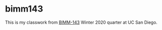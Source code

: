 # bimm143

This is my classwork from [BIMM-143](https://bioboot.github.io/bimm143_W20/) Winter 2020 quarter at UC San Diego.
